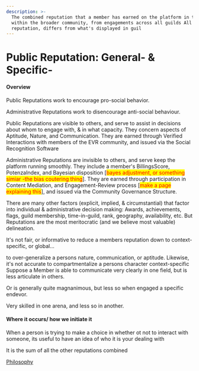 ```yaml
---
description: >-
  The combined reputation that a member has earned on the platform in total,
  within the broader community, from engagements across all guilds All in all
  reputation, differs from what's displayed in guil
---
```


# Public Reputation: General- & Specific-

#### Overview

Public Reputations work to encourage pro-social behavior.&#x20;

Administrative Reputations work to disencourage anti-social behaviour.&#x20;

Public Reputations are visible to others, and serve to assist in decisions about whom to engage with, & in what capacity. They concern aspects of Aptitude, Nature, and Communication. They are earned through Verified Interactions with members of the EVR community, and issued via the Social Recognition Software

Administrative Reputations are invisible to others, and serve keep the platform running smoothly. They include a member's BillingsScore, PotenzaIndex, and Bayesian disposition \[<mark style="color:red;">bayes adjustment, or something simiar -the bias coutering thing</mark>]. They are earned through participation in Content Mediation, and Engagement-Review process \[<mark style="color:red;">make a page explaining this</mark>], and issued via the Community Governance Structure.

There are many other factors (explicit, implied, & circumstantial) that factor into individual & administrative decision making: Awards, achievements, flags, guild membership, time-in-guild, rank, geography, availability, etc. But Reputations are the most meritocratic (and we believe most valuable) delineation.&#x20;



It's not fair, or informative to reduce a members reputation down to context-specific, or global...

to over-generalize a persons nature, communication, or aptitude. Likewise, it's not accurate to compartmentalize a persons character context-specific   Suppose a Member is able to communicate very clearly in one field, but is less articulate in others.&#x20;

Or is generally quite magnanimous, but less so when engaged a specific endevor.&#x20;

Very skilled in one arena, and less so in another.&#x20;



#### Where it occurs/ how we initiate it

When a person is trying to make a choice in whether ot not to interact with someone, its useful to have an idea of who it is your dealing with

It is the sum of all the other reputations combined

[Philosophy](../../../white-paper/reputations-public-and-administrative/public-reputation/public-reputations-general-and-specific.md)
